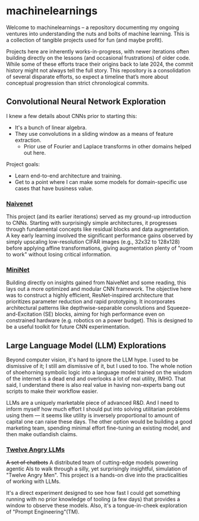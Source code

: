 # machinelearnings

Welcome to machinelearnings – a repository documenting my ongoing ventures into understanding the nuts and bolts of machine learning. This is a collection of tangible projects used for fun (and maybe profit).

Projects here are inherently works-in-progress, with newer iterations often building directly on the lessons (and occasional frustrations) of older code. While some of these efforts trace their origins back to late 2024, the commit history might not always tell the full story. This repository is a consolidation of several disparate efforts, so expect a timeline that’s more about conceptual progression than strict chronological commits.

## Convolutional Neural Network Exploration

I knew a few details about CNNs prior to starting this:
- It's a bunch of linear algebra.
- They use convolutions in a sliding window as a means of feature extraction.
  - Prior use of Fourier and Laplace transforms in other domains helped out here.

Project goals:
- Learn end-to-end architecture and training.
- Get to a point where I can make some models for domain-specific use cases that have business value.


### [Naivenet](cifar-example/README.md)

This project (and its earlier iterations) served as my ground-up introduction to CNNs. Starting with surprisingly simple architectures, it progresses through fundamental concepts like residual blocks and data augmentation. A key early learning involved the significant performance gains observed by simply upscaling low-resolution CIFAR images (e.g., 32x32 to 128x128) before applying affine transformations, giving augmentation plenty of "room to work" without losing critical information.

### [MiniNet](mininet/README.md)

Building directly on insights gained from NaiveNet and some reading, this lays out a more optimized and modular CNN framework. The objective here was to construct a highly efficient, ResNet-inspired architecture that prioritizes parameter reduction and rapid prototyping. It incorporates architectural patterns like depthwise-separable convolutions and Squeeze-and-Excitation (SE) blocks, aiming for high performance even on constrained hardware (e.g. robotics on a power budget). This is designed to be a useful toolkit for future CNN experimentation.

## Large Language Model (LLM) Explorations

Beyond computer vision, it's hard to ignore the LLM hype. I used to be dismissive of it; I still am dismissive of it, but I used to too. The whole notion of shoehorning symbolic logic into a language model trained on the wisdom of the internet is a dead end and overlooks a lot of real utility, IMHO. That said, I understand there is also real value in having non-experts bang out scripts to make their workflow easier.

LLMs are a uniquely marketable piece of advanced R&D. And I need to inform myself how much effort I should put into solving utilitarian problems using them — it seems like utility is inversely proportional to amount of capital one can raise these days. The other option would be building a good marketing team, spending minimal effort fine-tuning an existing model, and then make outlandish claims.

### [Twelve Angry LLMs](lang/README.md)

~~A set of chatbots~~ A distributed team of cutting-edge models powering agentic AIs to walk through a silly, yet surprisingly insightful, simulation of "Twelve Angry Men". This project is a hands-on dive into the practicalities of working with LLMs.

It's a direct experiment designed to see how fast I could get something running with no prior knowledge of tooling (a few days) that provides a window to observe these models. Also, it's a tongue-in-cheek exploration of "Prompt Engineering"(TM).